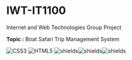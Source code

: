 # IWT-IT1100
Internet and Web Technologies Group Project

**Topic :** Boat Safari Trip Management System

![CSS3](https://img.shields.io/badge/css3-%231572B6.svg?style=flat&logo=css3&logoColor=white) ![HTML5](https://img.shields.io/badge/html5-%23E34F26.svg?style=flat&logo=html5&logoColor=white)
<img src="https://img.shields.io/github/directory-file-count/Project-Group-Y1S2/IWT-IT1100" alt="shields"><img src="https://img.shields.io/github/repo-size/Project-Group-Y1S2/IWT-IT1100" alt="shields"><img src="https://img.shields.io/github/last-commit/Project-Group-Y1S2/IWT-IT1100" alt="shields">
